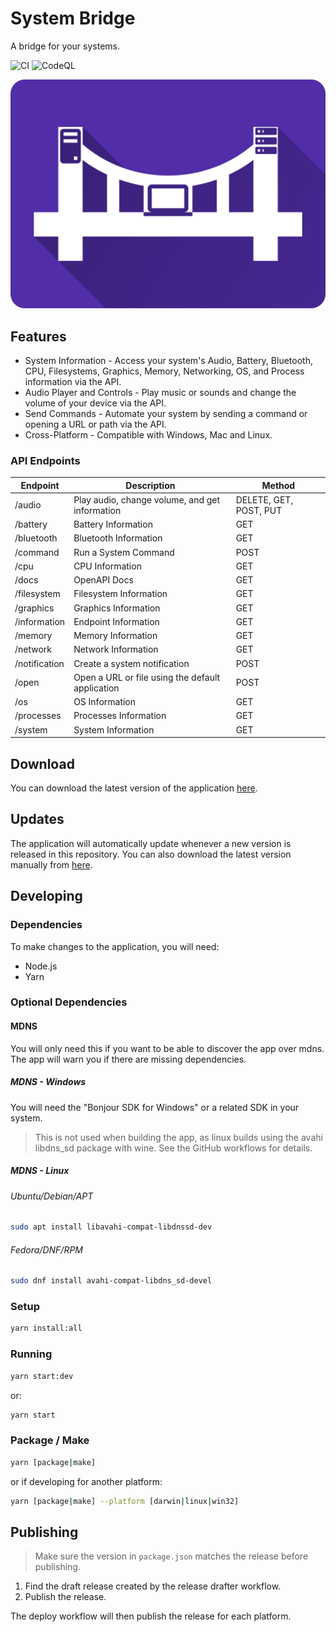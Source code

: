 # System Bridge

A bridge for your systems.

![CI](https://github.com/timmo001/system-bridge/workflows/CI/badge.svg) ![CodeQL](https://github.com/timmo001/system-bridge/workflows/CodeQL/badge.svg)

![Logo](./public/system-bridge-rect.png)

## Features

- System Information - Access your system's Audio, Battery, Bluetooth, CPU,
 Filesystems, Graphics, Memory, Networking, OS, and Process information via the
 API.
- Audio Player and Controls - Play music or sounds and change the volume of your device via the API.
- Send Commands - Automate your system by sending a command or opening a URL or
 path via the API.
- Cross-Platform - Compatible with Windows, Mac and Linux.

### API Endpoints

| Endpoint      | Description                                      | Method                 |
| ------------  | ------------------------------------------------ | ---------------------- |
| /audio        | Play audio, change volume, and get information   | DELETE, GET, POST, PUT |
| /battery      | Battery Information                              | GET                    |
| /bluetooth    | Bluetooth Information                            | GET                    |
| /command      | Run a System Command                             | POST                   |
| /cpu          | CPU Information                                  | GET                    |
| /docs         | OpenAPI Docs                                     | GET                    |
| /filesystem   | Filesystem Information                           | GET                    |
| /graphics     | Graphics Information                             | GET                    |
| /information  | Endpoint Information                             | GET                    |
| /memory       | Memory Information                               | GET                    |
| /network      | Network Information                              | GET                    |
| /notification | Create a system notification                     | POST                   |
| /open         | Open a URL or file using the default application | POST                   |
| /os           | OS Information                                   | GET                    |
| /processes    | Processes Information                            | GET                    |
| /system       | System Information                               | GET                    |

## Download

You can download the latest version of the application [here](https://github.com/timmo001/system-bridge/releases).

## Updates

The application will automatically update whenever a new version is released in
this repository. You can also download the latest version manually from [here](https://github.com/timmo001/system-bridge/releases).

## Developing

### Dependencies

To make changes to the application, you will need:

- Node.js
- Yarn

### Optional Dependencies

#### MDNS

You will only need this if you want to be able to discover the app over mdns.
The app will warn you if there are missing dependencies.

##### MDNS - Windows

You will need the "Bonjour SDK for Windows" or a related SDK in your system.

> This is not used when building the app, as linux builds using the avahi
> libdns_sd package with wine. See the GitHub workflows for details.

##### MDNS - Linux

###### Ubuntu/Debian/APT

```bash
sudo apt install libavahi-compat-libdnssd-dev
```

###### Fedora/DNF/RPM

```bash
sudo dnf install avahi-compat-libdns_sd-devel
```

### Setup

```bash
yarn install:all
```

### Running

```bash
yarn start:dev
```

or:

```bash
yarn start
```

### Package / Make

```bash
yarn [package|make]
```

or if developing for another platform:

```bash
yarn [package|make] --platform [darwin|linux|win32]
```

## Publishing

> Make sure the version in `package.json` matches the release before publishing.

1. Find the draft release created by the release drafter workflow.
1. Publish the release.

The deploy workflow will then publish the release for each platform.
